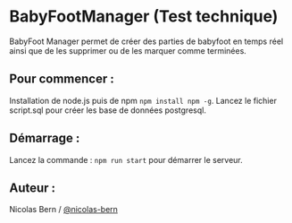 # BabyFootManager (Test technique)


BabyFoot Manager permet de créer des parties de babyfoot en temps réel ainsi que de les supprimer ou de les marquer comme terminées.


## Pour commencer :

Installation de node.js puis de npm ``npm install npm -g``.
Lancez le fichier script.sql pour créer les base de données postgresql.


## Démarrage :

Lancez la commande : ``npm run start`` pour démarrer le serveur.





## Auteur :

Nicolas Bern / [@nicolas-bern](https://github.com/nicolas-bern)
